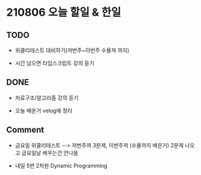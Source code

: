 # 210806 오늘 할일 & 한일

## TODO


- 위클리테스트 대비하기(저번주~이번주 수욜꺼 까지)

- 시간 남으면 타입스크립트 강의 듣기


## DONE

- 자료구조/알고리즘 강의 듣기

- 오늘 배운거 velog에 정리



## Comment

- 금요일 위클리테스트 --> 저번주꺼 3문제, 이번주꺼 (수욜까지 배운거) 2문제 나오고 금요일날 배우는건 안나옴

- 내일 5번 2차원 Dynamic Programming
